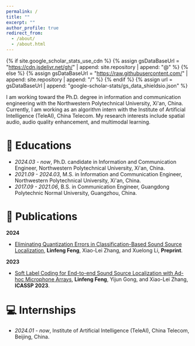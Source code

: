 ```yaml
---
permalink: /
title: ""
excerpt: ""
author_profile: true
redirect_from: 
  - /about/
  - /about.html
---
```


{% if site.google_scholar_stats_use_cdn %}
{% assign gsDataBaseUrl = "https://cdn.jsdelivr.net/gh/" | append: site.repository | append: "@" %}
{% else %}
{% assign gsDataBaseUrl = "https://raw.githubusercontent.com/" | append: site.repository | append: "/" %}
{% endif %}
{% assign url = gsDataBaseUrl | append: "google-scholar-stats/gs_data_shieldsio.json" %}

<span class='anchor' id='about-me'></span>

I am working toward the Ph.D. degree in information and communication engineering with the Northwestern Polytechnical University, Xi'an, China. Currently, I am working as an algorithm intern with the Institute of Artificial Intelligence (TeleAI), China Telecom. My research interests include spatial audio, audio quality enhancement, and multimodal learning.


# 🏫 Educations
- *2024.03 - now*, Ph.D. candidate in Information and Communication Engineer, Northwestern Polytechnical University, Xi'an, China.
- *2021.09 - 2024.03*, M.S. in Information and Communication Engineer, Northwestern Polytechnical University, Xi'an, China.
- *2017.09 - 2021.06*, B.S. in Communication Engineer, Guangdong Polytechnic Normal University, Guangzhou, China.


# 📝 Publications
**2024**
- [Eliminating Quantization Errors in Classification-Based Sound Source Localization](https://arxiv.org/abs/2311.12305), **Linfeng Feng**, Xiao-Lei Zhang, and Xuelong Li, **Preprint**.

**2023**
- [Soft Label Coding for End-to-end Sound Source Localization with Ad-hoc Microphone Arrays](https://ieeexplore.ieee.org/abstract/document/10094647), **Linfeng Feng**, Yijun Gong, and Xiao-Lei Zhang, **ICASSP 2023**.



# 💻 Internships
- *2024.01 - now*, Institute of Artificial Intelligence (TeleAI), China Telecom, Beijing, China.
